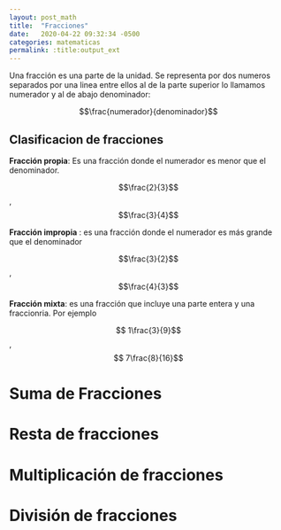```yaml
---
layout: post_math
title:  "Fracciones"
date:   2020-04-22 09:32:34 -0500
categories: matematicas
permalink: :title:output_ext
---
```


Una fracción es una parte de la unidad. Se representa por dos numeros  separados por una linea entre ellos al de la parte superior lo llamamos numerador y al de abajo denominador:

$$\frac{numerador}{denominador}$$

## Clasificacion de fracciones

**Fracción propia**: Es una fracción donde el numerador es menor que el denominador.

$$\frac{2}{3}$$  , $$\frac{3}{4}$$

**Fracción impropia** : es una fracción donde el numerador es más grande que el denominador

$$\frac{3}{2}$$  , $$\frac{4}{3}$$

**Fracción mixta**: es una fracción que incluye una parte entera y una fraccionria. Por ejemplo

$$ 1\frac{3}{9}$$  , $$ 7\frac{8}{16}$$ 

# Suma de Fracciones

# Resta de fracciones

# Multiplicación de fracciones

# División de fracciones


